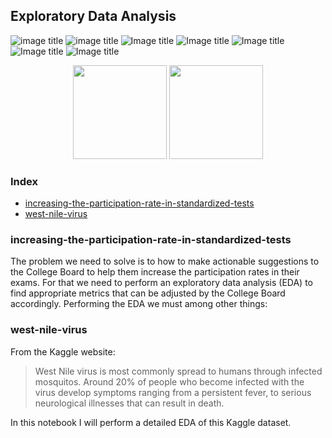 ## Exploratory Data Analysis

![image title](https://img.shields.io/badge/python-v3.6-green.svg) ![image title](https://img.shields.io/badge/ntlk-v3.2.5-yellow.svg) ![Image title](https://img.shields.io/badge/sklearn-0.19.1-orange.svg) ![Image title](https://img.shields.io/badge/BeautifulSoup-4.6.0-blue.svg) ![Image title](https://img.shields.io/badge/pandas-0.22.0-red.svg) ![Image title](https://img.shields.io/badge/numpy-1.14.2-green.svg) ![Image title](https://img.shields.io/badge/matplotlib-v2.1.2-orange.svg) 
<br>
 
<p align="center">
<img src="https://github.com/marcotav/exploratory-data-analysis/blob/master/west-nile-virus/images/moggie2.png" 
       width="150"/>   <img src="https://github.com/marcotav/exploratory-data-analysis/blob/master/increasing-the-participation-rate-in-standardized-tests/images/sat.png" width="150"/> 
</p> 
 

### Index

* [increasing-the-participation-rate-in-standardized-tests](#increasing-the-participation-rate-in-standardized-tests)
* [west-nile-virus](#west-nile-virus)


### increasing-the-participation-rate-in-standardized-tests

The problem we need to solve is to how to make actionable suggestions to the College Board to help them increase the participation rates in their exams. For that we need to perform an exploratory data analysis (EDA) to find appropriate metrics that can be adjusted by the College Board accordingly. Performing the EDA we must among other things:

### west-nile-virus

From the Kaggle website:

> West Nile virus is most commonly spread to humans through infected mosquitos. Around 20% of people who become infected with the virus develop symptoms ranging from a persistent fever, to serious neurological illnesses that can result in death.

In this notebook I will perform a detailed EDA of this Kaggle dataset.


